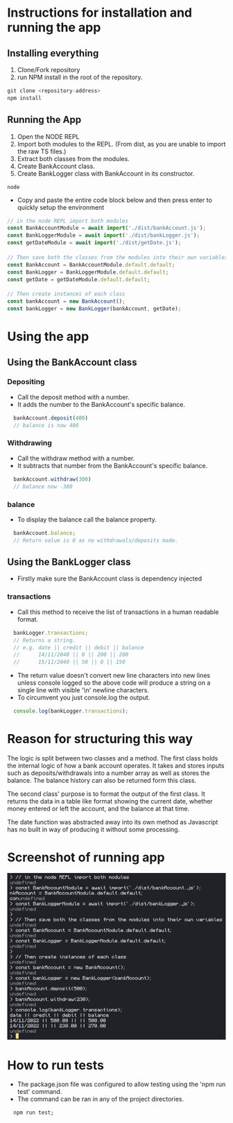 # Instructions for installation and running the app
## Installing everything
1. Clone/Fork repository
2. run NPM install in the root of the repository.

```javascript
git clone <repository-address>
npm install
```

## Running the App

1. Open the NODE REPL
2. Import both modules to the REPL. (From dist, as you are unable to import the raw TS files.)
3. Extract both classes from the modules.
4. Create BankAccount class.
5. Create BankLogger class with BankAccount in its constructor.

```shell
node
```

- Copy and paste the entire code block below and then press enter to quickly setup the environment

```javascript
// in the node REPL import both modules
const BankAccountModule = await import('./dist/bankAccount.js');
const BankLoggerModule = await import('./dist/bankLogger.js');
const getDateModule = await import('./dist/getDate.js');

// Then save both the classes from the modules into their own variables
const BankAccount = BankAccountModule.default.default;
const BankLogger = BankLoggerModule.default.default;
const getDate = getDateModule.default.default;

// Then create instances of each class
const bankAccount = new BankAccount();
const bankLogger = new BankLogger(bankAccount, getDate);

```

# Using the app

## Using the BankAccount class

### Depositing

- Call the deposit method with a number.
- It adds the number to the BankAccount's specific balance.
```javascript
  bankAccount.deposit(400)
  // balance is now 400
```

### Withdrawing

- Call the withdraw method with a number.
- It subtracts that number from the BankAccount's specific balance.

```javascript
  bankAccount.withdraw(300)
  // balance now -300
```

### balance

- To display the balance call the balance property.

```javascript
  bankAccount.balance;
  // Return value is 0 as no withdrawals/deposits made.
```

## Using the BankLogger class
- Firstly make sure the BankAccount class is dependency injected

### transactions

- Call this method to receive the list of transactions in a human readable format.

```javascript
  bankLogger.transactions;
  // Returns a string.
  // e.g. date || credit || debit || balance
  //      14/11/2040 || 0 || 200 || 200
  //      15/11/2040 || 50 || 0 || 150
```

- The return value doesn't convert new line characters into new lines unless console logged so the above code will produce a string on a single line with visible '\n' newline characters.
- To circumvent you just console.log the output.

```javascript
  console.log(bankLogger.transactions);
```

# Reason for structuring this way

The logic is split between two classes and a method. The first class holds the internal logic of how a bank account operates. It takes and stores inputs such as deposits/withdrawals into a number array as well as stores the balance. The balance history can also be returned form this class.

The second class' purpose is to format the output of the first class. It returns the data in a table like format showing the current date, whether money entered or left the account, and the balance at that time.

The date function was abstracted away into its own method as Javascript has no built in way of producing it without some processing.

# Screenshot of running app

![screenshot of image](running_app.png)

# How to run tests

- The package.json file was configured to allow testing using the 'npm run test' command.
- The command can be ran in any of the project directories.

```shell
  npm run test;
```